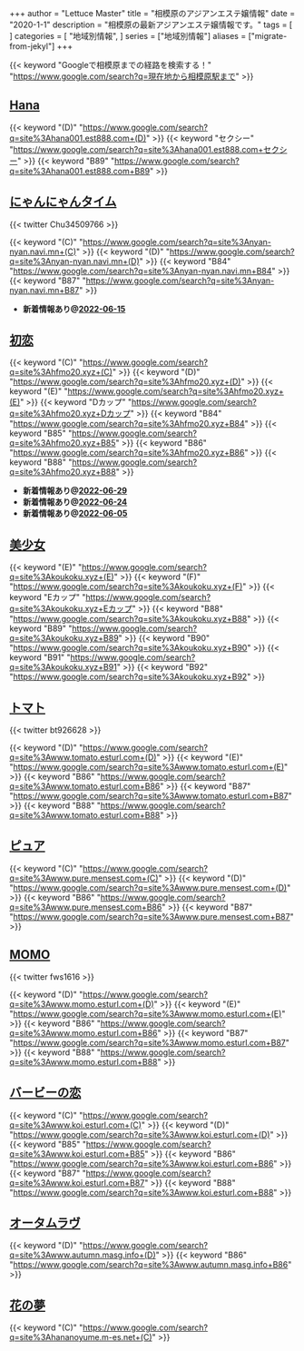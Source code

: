 +++
author = "Lettuce Master"
title = "相模原のアジアンエステ嬢情報"
date = "2020-1-1"
description = "相模原の最新アジアンエステ嬢情報です。"
tags = [
]
categories = [
    "地域別情報",
]
series = ["地域別情報"]
aliases = ["migrate-from-jekyl"]
+++

{{< keyword "Googleで相模原までの経路を検索する！" "https://www.google.com/search?q=現在地から相模原駅まで" >}}

## [Hana](http://hana001.est888.com/)
{{< keyword "(D)" "https://www.google.com/search?q=site%3Ahana001.est888.com+(D)" >}} {{< keyword "セクシー" "https://www.google.com/search?q=site%3Ahana001.est888.com+セクシー" >}} {{< keyword "B89" "https://www.google.com/search?q=site%3Ahana001.est888.com+B89" >}} 

## [にゃんにゃんタイム](https://nyan-nyan.navi.mn/)


{{< twitter Chu34509766 >}}

{{< keyword "(C)" "https://www.google.com/search?q=site%3Anyan-nyan.navi.mn+(C)" >}} {{< keyword "(D)" "https://www.google.com/search?q=site%3Anyan-nyan.navi.mn+(D)" >}} {{< keyword "B84" "https://www.google.com/search?q=site%3Anyan-nyan.navi.mn+B84" >}} {{< keyword "B87" "https://www.google.com/search?q=site%3Anyan-nyan.navi.mn+B87" >}} 

- **新着情報あり@[2022-06-15](/post/2022-06-15)**
## [初恋](http://hfmo20.xyz/)
{{< keyword "(C)" "https://www.google.com/search?q=site%3Ahfmo20.xyz+(C)" >}} {{< keyword "(D)" "https://www.google.com/search?q=site%3Ahfmo20.xyz+(D)" >}} {{< keyword "(E)" "https://www.google.com/search?q=site%3Ahfmo20.xyz+(E)" >}} {{< keyword "Dカップ" "https://www.google.com/search?q=site%3Ahfmo20.xyz+Dカップ" >}} {{< keyword "B84" "https://www.google.com/search?q=site%3Ahfmo20.xyz+B84" >}} {{< keyword "B85" "https://www.google.com/search?q=site%3Ahfmo20.xyz+B85" >}} {{< keyword "B86" "https://www.google.com/search?q=site%3Ahfmo20.xyz+B86" >}} {{< keyword "B88" "https://www.google.com/search?q=site%3Ahfmo20.xyz+B88" >}} 

- **新着情報あり@[2022-06-29](/post/2022-06-29)**
- **新着情報あり@[2022-06-24](/post/2022-06-24)**
- **新着情報あり@[2022-06-05](/post/2022-06-05)**
## [美少女](http://koukoku.xyz/shaonv/)
{{< keyword "(E)" "https://www.google.com/search?q=site%3Akoukoku.xyz+(E)" >}} {{< keyword "(F)" "https://www.google.com/search?q=site%3Akoukoku.xyz+(F)" >}} {{< keyword "Eカップ" "https://www.google.com/search?q=site%3Akoukoku.xyz+Eカップ" >}} {{< keyword "B88" "https://www.google.com/search?q=site%3Akoukoku.xyz+B88" >}} {{< keyword "B89" "https://www.google.com/search?q=site%3Akoukoku.xyz+B89" >}} {{< keyword "B90" "https://www.google.com/search?q=site%3Akoukoku.xyz+B90" >}} {{< keyword "B91" "https://www.google.com/search?q=site%3Akoukoku.xyz+B91" >}} {{< keyword "B92" "https://www.google.com/search?q=site%3Akoukoku.xyz+B92" >}} 

## [トマト](http://www.tomato.esturl.com/)


{{< twitter bt926628 >}}

{{< keyword "(D)" "https://www.google.com/search?q=site%3Awww.tomato.esturl.com+(D)" >}} {{< keyword "(E)" "https://www.google.com/search?q=site%3Awww.tomato.esturl.com+(E)" >}} {{< keyword "B86" "https://www.google.com/search?q=site%3Awww.tomato.esturl.com+B86" >}} {{< keyword "B87" "https://www.google.com/search?q=site%3Awww.tomato.esturl.com+B87" >}} {{< keyword "B88" "https://www.google.com/search?q=site%3Awww.tomato.esturl.com+B88" >}} 

## [ピュア](http://www.pure.mensest.com/)
{{< keyword "(C)" "https://www.google.com/search?q=site%3Awww.pure.mensest.com+(C)" >}} {{< keyword "(D)" "https://www.google.com/search?q=site%3Awww.pure.mensest.com+(D)" >}} {{< keyword "B86" "https://www.google.com/search?q=site%3Awww.pure.mensest.com+B86" >}} {{< keyword "B87" "https://www.google.com/search?q=site%3Awww.pure.mensest.com+B87" >}} 

## [MOMO](http://www.momo.esturl.com/)


{{< twitter fws1616 >}}

{{< keyword "(D)" "https://www.google.com/search?q=site%3Awww.momo.esturl.com+(D)" >}} {{< keyword "(E)" "https://www.google.com/search?q=site%3Awww.momo.esturl.com+(E)" >}} {{< keyword "B86" "https://www.google.com/search?q=site%3Awww.momo.esturl.com+B86" >}} {{< keyword "B87" "https://www.google.com/search?q=site%3Awww.momo.esturl.com+B87" >}} {{< keyword "B88" "https://www.google.com/search?q=site%3Awww.momo.esturl.com+B88" >}} 

## [バービーの恋](http://www.koi.esturl.com/)
{{< keyword "(C)" "https://www.google.com/search?q=site%3Awww.koi.esturl.com+(C)" >}} {{< keyword "(D)" "https://www.google.com/search?q=site%3Awww.koi.esturl.com+(D)" >}} {{< keyword "B85" "https://www.google.com/search?q=site%3Awww.koi.esturl.com+B85" >}} {{< keyword "B86" "https://www.google.com/search?q=site%3Awww.koi.esturl.com+B86" >}} {{< keyword "B87" "https://www.google.com/search?q=site%3Awww.koi.esturl.com+B87" >}} {{< keyword "B88" "https://www.google.com/search?q=site%3Awww.koi.esturl.com+B88" >}} 

## [オータムラヴ](http://www.autumn.masg.info/)
{{< keyword "(D)" "https://www.google.com/search?q=site%3Awww.autumn.masg.info+(D)" >}} {{< keyword "B86" "https://www.google.com/search?q=site%3Awww.autumn.masg.info+B86" >}} 

## [花の夢](http://hananoyume.m-es.net/)
{{< keyword "(C)" "https://www.google.com/search?q=site%3Ahananoyume.m-es.net+(C)" >}} 


